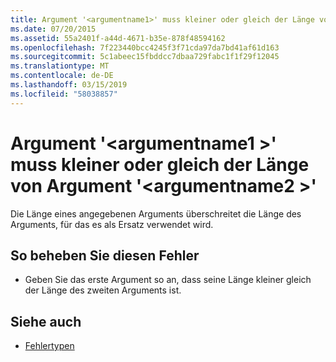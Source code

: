 ```yaml
---
title: Argument '<argumentname1>' muss kleiner oder gleich der Länge von Argument '<argumentname2>'
ms.date: 07/20/2015
ms.assetid: 55a2401f-a44d-4671-b35e-878f48594162
ms.openlocfilehash: 7f223440bcc4245f3f71cda97da7bd41af61d163
ms.sourcegitcommit: 5c1abeec15fbddcc7dbaa729fabc1f1f29f12045
ms.translationtype: MT
ms.contentlocale: de-DE
ms.lasthandoff: 03/15/2019
ms.locfileid: "58038857"
---
```

# <a name="argument-argumentname1-must-be-less-than-or-equal-the-length-of-argument-argumentname2"></a>Argument '\<argumentname1 >' muss kleiner oder gleich der Länge von Argument '\<argumentname2 >'
Die Länge eines angegebenen Arguments überschreitet die Länge des Arguments, für das es als Ersatz verwendet wird.  
  
## <a name="to-correct-this-error"></a>So beheben Sie diesen Fehler  
  
-   Geben Sie das erste Argument so an, dass seine Länge kleiner gleich der Länge des zweiten Arguments ist.  
  
## <a name="see-also"></a>Siehe auch

- [Fehlertypen](../../visual-basic/programming-guide/language-features/error-types.md)
